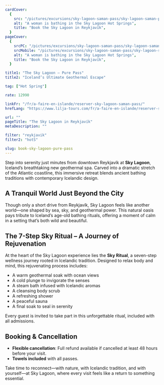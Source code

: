 ```yaml
---
cardCover:
  {
    src: "/pictures/excursions/sky-lagoon-saman-pass/sky-lagoon-saman-pass-card.webp",
    alt: "A woman is bathing in the Sky Lagoon Hot Springs",
    title: "Book the Sky Lagoon in Reykjavík",
  }
pageCover:
  {
    srcPC: "/pictures/excursions/sky-lagoon-saman-pass/sky-lagoon-saman-pass-header-pc.webp",
    srcMobile: "/pictures/excursions/sky-lagoon-saman-pass/sky-lagoon-saman-pass-header-mobile.webp",
    alt: "A woman is bathing in the Sky Lagoon Hot Springs",
    title: "Book the Sky Lagoon in Reykjavík",
  }

title1: "The Sky Lagoon – Pure Pass"
title2: "Iceland’s Ultimate Geothermal Escape"

tag: ["Hot Spring"]

rate: 12990

linkFr: "/fr/a-faire-en-islande/reserver-sky-lagoon-saman-pass/"
hrefLang: "https://www.lilja-tours.com/fr/a-faire-en-islande/reserver-sky-lagoon-saman-pass/"

url: ""
pageTitle: "The Sky Lagoon in Reykjavík"
metaDescription: ""

filter: "reykjavik"
filter2: "hotS"

slug: book-sky-lagoon-pure-pass
---
```


Step into serenity just minutes from downtown Reykjavík at **Sky Lagoon**, Iceland’s breathtaking new geothermal spa. Carved into a dramatic stretch of the Atlantic coastline, this immersive retreat blends ancient bathing traditions with contemporary Icelandic design.

## A Tranquil World Just Beyond the City

Though only a short drive from Reykjavík, Sky Lagoon feels like another world—one shaped by sea, sky, and geothermal power. This natural oasis pays tribute to Iceland’s age-old bathing rituals, offering a moment of calm in a setting that’s both wild and beautiful.

## The 7-Step Sky Ritual – A Journey of Rejuvenation

At the heart of the Sky Lagoon experience lies the **Sky Ritual**, a seven-step wellness journey rooted in Icelandic tradition. Designed to relax body and mind, this rejuvenating process includes:

- A warm geothermal soak with ocean views  
- A cold plunge to invigorate the senses  
- A steam bath infused with Icelandic aromas  
- A cleansing body scrub  
- A refreshing shower  
- A peaceful sauna  
- A final soak to seal in serenity

Every guest is invited to take part in this unforgettable ritual, included with all admissions.

## Booking & Cancellation

- **Flexible cancellation**: Full refund available if cancelled at least 48 hours before your visit.
- **Towels included** with all passes.

Take time to reconnect—with nature, with Icelandic tradition, and with yourself—at Sky Lagoon, where every visit feels like a return to something essential.

<script type="text/javascript" src="https://widgets.bokun.io/assets/javascripts/apps/build/BokunWidgetsLoader.js?bookingChannelUUID=97236c68-b945-4a96-8587-660bdc4c45fd" async></script>
     
<div class="bokunWidget" data-src="https://widgets.bokun.io/online-sales/97236c68-b945-4a96-8587-660bdc4c45fd/experience-calendar/618636"></div>





